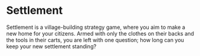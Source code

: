 # Settlement
Settlement is a village-building strategy game, where you aim to make a new home for your citizens. Armed with only the clothes on their backs and the tools in their carts, you are left with one question; how long can you keep your new settlement standing?
